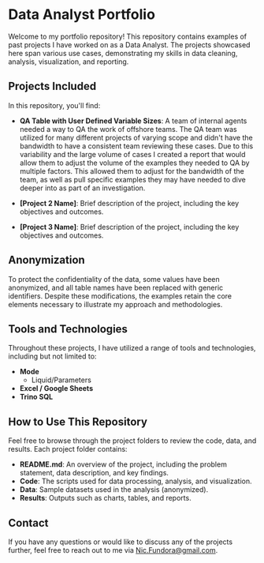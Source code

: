 # Data Analyst Portfolio

Welcome to my portfolio repository! This repository contains examples of past projects I have worked on as a Data Analyst. The projects showcased here span various use cases, demonstrating my skills in data cleaning, analysis, visualization, and reporting.

## Projects Included

In this repository, you'll find:

- **QA Table with User Defined Variable Sizes**:
  A team of internal agents needed a way to QA the work of offshore teams. The QA team was utilized for many different projects of varying scope and didn't have the bandwidth to have a consistent team reviewing these cases. Due to this variability and the large volume of cases I created a report that would allow them to adjust the volume of the examples they needed to QA by multiple factors. This allowed them to adjust for the bandwidth of the team, as well as pull specific examples they may have needed to dive deeper into as part of an investigation.
  
- **[Project 2 Name]**: Brief description of the project, including the key objectives and outcomes.
- **[Project 3 Name]**: Brief description of the project, including the key objectives and outcomes.

## Anonymization

To protect the confidentiality of the data, some values have been anonymized, and all table names have been replaced with generic identifiers. Despite these modifications, the examples retain the core elements necessary to illustrate my approach and methodologies.

## Tools and Technologies

Throughout these projects, I have utilized a range of tools and technologies, including but not limited to:

- **Mode**
    - Liquid/Parameters
- **Excel / Google Sheets**
- **Trino SQL**

## How to Use This Repository

Feel free to browse through the project folders to review the code, data, and results. Each project folder contains:

- **README.md**: An overview of the project, including the problem statement, data description, and key findings.
- **Code**: The scripts used for data processing, analysis, and visualization.
- **Data**: Sample datasets used in the analysis (anonymized).
- **Results**: Outputs such as charts, tables, and reports.

## Contact

If you have any questions or would like to discuss any of the projects further, feel free to reach out to me via Nic.Fundora@gmail.com.

